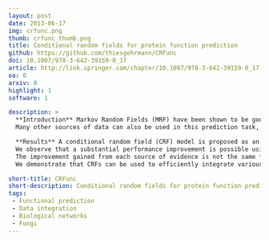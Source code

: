 ```yaml
---
layout: post
date: 2013-06-17
img: crfunc.png
thumb: crfunc_thumb.png
title: Conditional random fields for protein function prediction
github: https://github.com/thiesgehrmann/CRFunc
doi: 10.1007/978-3-642-39159-0_17
article: http://link.springer.com/chapter/10.1007/978-3-642-39159-0_17
oa: 0
arxiv: 0
highlight: 1
software: 1

description: >
  **Introduction** Markov Random Fields (MRF) have been shown to be good predictors of functional annotation, using protein-protein interaction data.
  Many other sources of data can also be used in this prediction task, but they are typically not integrated.In this study, we extend a method using MRFs in order to allow the use of additional data.

  **Results** A conditional random field (CRF) model is proposed as an alternative to an MRF model in order to remove the requirement of modeling relationships between the sources of data.
  We observe that a substantial performance improvement is possible using additional data, such as genetic interaction networks.
  The improvement gained from each source of evidence is not the same for each protein function, indicating that each source supplies different information.
  We demonstrate that CRFs can be used to efficiently integrate various sources of data to predict functional annotations.

short-title: CRFunc
short-description: Conditional random fields for protein function prediction
tags:
 - Functional prediction
 - Data integration
 - Biological networks
 - Fungi
---
```

